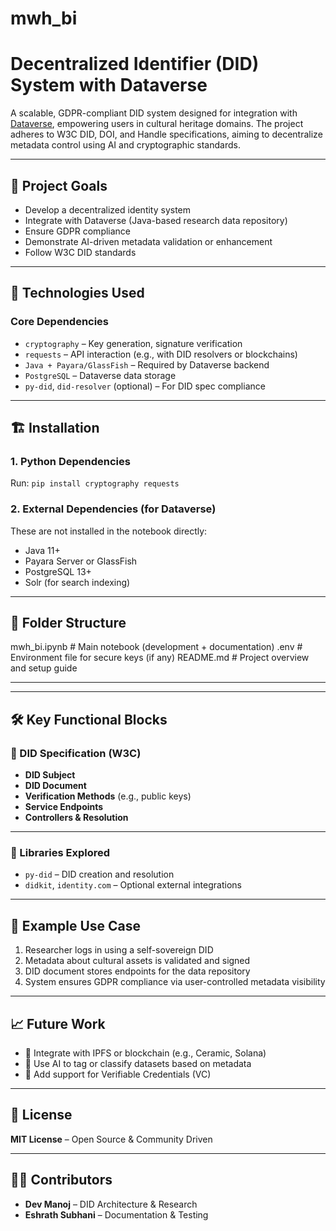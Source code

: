# mwh_bi
#  Decentralized Identifier (DID) System with Dataverse

A scalable, GDPR-compliant DID system designed for integration with [Dataverse](https://dataverse.org/), empowering users in cultural heritage domains. The project adheres to W3C DID, DOI, and Handle specifications, aiming to decentralize metadata control using AI and cryptographic standards.

---

## 🚀 Project Goals

- Develop a decentralized identity system  
- Integrate with Dataverse (Java-based research data repository)  
- Ensure GDPR compliance  
- Demonstrate AI-driven metadata validation or enhancement  
- Follow W3C DID standards  

---

## 🧩 Technologies Used

### Core Dependencies
- `cryptography` – Key generation, signature verification  
- `requests` – API interaction (e.g., with DID resolvers or blockchains)  
- `Java + Payara/GlassFish` – Required by Dataverse backend  
- `PostgreSQL` – Dataverse data storage  
- `py-did`, `did-resolver` (optional) – For DID spec compliance  

---

## 🏗️ Installation

### 1. Python Dependencies

Run: `pip install cryptography requests`

### 2. External Dependencies (for Dataverse)
These are not installed in the notebook directly:

- Java 11+  
- Payara Server or GlassFish  
- PostgreSQL 13+  
- Solr (for search indexing)

---

## 📁 Folder Structure

mwh_bi.ipynb # Main notebook (development + documentation)
.env # Environment file for secure keys (if any)
README.md # Project overview and setup guide

---


---

## 🛠️ Key Functional Blocks

### 🔐 DID Specification (W3C)
- **DID Subject**
- **DID Document**
- **Verification Methods** (e.g., public keys)
- **Service Endpoints**
- **Controllers & Resolution**

---

### 📡 Libraries Explored
- `py-did` – DID creation and resolution  
- `didkit`, `identity.com` – Optional external integrations

---

## 📌 Example Use Case

1. Researcher logs in using a self-sovereign DID  
2. Metadata about cultural assets is validated and signed  
3. DID document stores endpoints for the data repository  
4. System ensures GDPR compliance via user-controlled metadata visibility

---

## 📈 Future Work

- 🔗 Integrate with IPFS or blockchain (e.g., Ceramic, Solana)  
- 🧠 Use AI to tag or classify datasets based on metadata  
- 🔐 Add support for Verifiable Credentials (VC)

---

## 🤝 License

**MIT License** – Open Source & Community Driven

---

## 👨‍💻 Contributors

- **Dev Manoj** – DID Architecture & Research  
- **Eshrath Subhani** – Documentation & Testing
